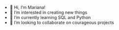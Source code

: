 - 👋 Hi, I’m Mariana!
- 👀 I’m interested in creating new things
- 🌱 I’m currently learning SQL and Python
- 💞️ I’m looking to collaborate on courageous projects 

<!---
MarianaSoledadFabianEduardo/MarianaSoledadFabianEduardo is a ✨ special ✨ repository because its `README.md` (this file) appears on your GitHub profile.
You can click the Preview link to take a look at your changes.
--->
